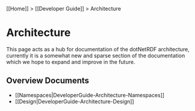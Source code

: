 [[Home]] > [[Developer Guide]] > Architecture

# Architecture

This page acts as a hub for documentation of the dotNetRDF architecture, currently it is a somewhat new and sparse section of the documentation which we hope to expand and improve in the future.

## Overview Documents

* [[Namespaces|DeveloperGuide-Architecture-Namespaces]]
* [[Design|DeveloperGuide-Architecture-Design]]